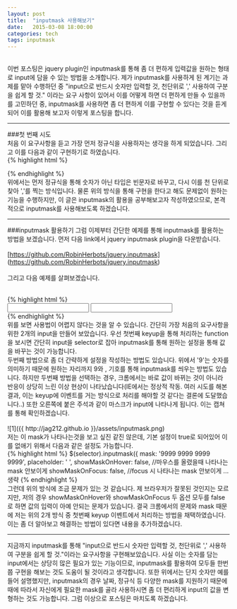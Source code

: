 ```yaml
---
layout: post
title:  "inputmask 사용해보기"
date:   2015-03-08 18:00:00
categories: tech
tags: inputmask
---
```

<br>
이번 포스팅은 jquery plugin인 inputmask를 통해 좀 더 편하게 입력값을 원하는 형태로 input에 담을 수 있는 방법을 소개합니다.
제가 inputmask를 사용하게 된 계기는 과제를 맡아 수행하던 중 "input으로 반드시 숫자만 입력할 것, 천단위로 ',' 사용하여 구분을 쉽게 할 것."
이라는 요구 사항이 있어서 이를 어떻게 하면 더 편하게 만들 수 있을까를 고민하던 중, inputmask를 사용하면 좀 더 편하게 이를 구현할 수 있다는 것을
듣게 되어 이를 활용해 보고자 이렇게 포스팅을 합니다.

---
###첫 번째 시도
<br>
처음 이 요구사항을 듣고 가장 먼저 정규식을 사용하자는 생각을 하게 되었습니다. 그리고 이를 다음과 같이 구현하기로 하였습니다.
<br>
{% highlight html %}
<script type="text/javascript">
$("#number").keyup(function(){
		    var replacedNumber = $(this).val().replace(/[^\d]/g, "").replace(/\B(?=(\d{3})+(?!\d))/g, ",");
		    $(this).val(replacedNumber);
		})
</script>
{% endhighlight %}
<br>
위에서는 먼저 정규식을 통해 숫자가 아닌 타입은 빈문자로 바꾸고, 다시 이를 천 단위로 찾아 ','를 찍는 방식입니다.
물론 위의 방식을 통해 구현을 한다고 해도 문제없이 원하는 기능을 수행하지만, 이 글은 inputmask의 활용을 공부해보고자 작성하였으므로, 본격적으로 inputmask를 사용해보도록 하겠습니다.

---

###inputmask 활용하기
그럼 이제부터 간단한 예제를 통해 inputmask를 활용하는 방법을 보겠습니다.
먼저 다음 link에서 jquery inputmask plugin을 다운받습니다.<br><br>
[https://github.com/RobinHerbots/jquery.inputmask] (https://github.com/RobinHerbots/jquery.inputmask)
<br><br>
그리고 다음 예제를 살펴보겠습니다.

<br>
{% highlight html %}
<!DOCTYPE html>
<html>
<head>
<meta charset="UTF-8">
<title>Insert title here</title>
<script src="http://code.jquery.com/jquery-1.11.0.js"></script>
<script src="./dist/jquery.inputmask.bundle.js"></script>		<!-- inputmask lib 추가 -->
</head>
<body>

<div>
	<input type="text" id="testNumber">
	<input type="text" id="testNumber2">
</div>

<script type="text/javascript">
$("#testNumber").keyup(function () {
    $("#testNumber").inputmask("numeric", {
        groupSeparator: ",",	//separator 설정
        autoGroup: true,		//천단위 그룹
        integerDigits: 15		//자리수 설정
    });
    $("#testNumber")[0].focus();
});

$(document).ready(function(){
    $('#testNumber2').inputmask('999,999,999,99', { numericInput: true });    //123456  =>  ___.__1.234,56
});
</script>
</body>
</html>
{% endhighlight %}
<br>
위를 보면 사용법이 어렵지 않다는 것을 알 수 있습니다. 간단히 가장 처음의 요구사항을 위한 2개의 input을 만들어 보았습니다.
우선 첫번째 keyup을 통해 처리하는 function을 보시면 간단히 input을 selector로 잡아 inputmask를 통해 원하는 설정을 통해
값을 바꾸는 것이 가능합니다.<br>
두번째 방법으로 좀 더 간략하게 설정을 작성하는 방법도 있습니다. 위에서 '9'는 숫자를 의미하기 때문에 원하는 자리까지 9와 , 기호를 통해 inputmask를 씌우는 방법도 있습니다.
하지만 두번째 방법을 선택하는 경우, 크롬에서는 바로 값이 바뀌는 것이 아니라 반응이 상당히 느린 이상 현상이 나타났습니다(IE에서는 정상적 작동. 여러 시도를 해본 결과, 
이는 keyup에 이벤트를 거는 방식으로 처리를 해야할 것 같다는 결론에 도달했습니다..)
또한 오른쪽에 붙은 주석과 같이 마스크가 input에 나타나게 됩니다. 이는 캡쳐를 통해 확인하겠습니다.<br>
<br>
![1]({{ http://jag212.github.io }}/assets/inputmask.png)
<br>
저는 이 mask가 나타나는것을 보고 싶진 같진 않은데, 기본 설정이 true로 되어있어 이를 없애기 위해서 다음과 같은 설정도 가능합니다.
<br>
{% highlight html %}
$(selector).inputmask({
                mask: '9999 9999 9999 9999',
                placeholder: ' ',
                showMaskOnHover: false, //마우스를 올렸을때 나타나는 mask 안보이게
                showMaskOnFocus: false, //focus 시 나타나는 mask 안보이게
		... 생략
{% endhighlight %}
<br>
그런데 위의 방식에 조금 문제가 있는 것 같습니다. 제 브라우저가 잘못된 것인지는 모르지만, 저의 경우  showMaskOnHover와 showMaskOnFocus 두 옵션 모두를 false로 하면
값의 입력이 아예 안되는 문제가 있습니다. 결국 크롬에서의 문제와 mask 때문에 저는 위의 2개 방식 중 첫번째 keyup 이벤트에서 처리하는 방법을 채택하였습니다. 이는 좀 더 알아보고 해결하는 방법이 있다면 내용을 추가하겠습니다.

---

지금까지 inputmask를 통해 "input으로 반드시 숫자만 입력할 것, 천단위로 ',' 사용하여 구분을 쉽게 할 것."이라는 요구사항을 구현해보았습니다. 사실 이는 숫자를 담는 input에서는 상당히 많은 필요가 있는 기능이므로, inputmask를 활용하여
모두들 한번쯤 구현을 해보는 것도 도움이 될 것이라고 생각합니다. 또한 위에서는 단지 숫자만 예를 들어 설명했지만, inputmask의 경우 날짜, 정규식 등 다양한 mask를 지원하기 때문에 때에 따라서 자신에게 필요한 mask를 골라 사용하시면 좀 더
편리하게 input의 값을 변형하는 것도 가능합니다. 그럼 이상으로 포스팅은 마치도록 하겠습니다.